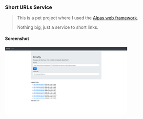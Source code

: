 ### Short URLs Service

> This is a pet project where I used the [Alpas web framework](https://alpas.dev).
> 
> Nothing big, just a service to short links.

#### Screenshot

<img src="./screenshot.png" width="400">
